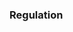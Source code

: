 ### Regulation

<!-- Mappings for probes from the following expression arrays have been added:

-   [Arabidopsis ATH1 Genome
    Array](https://www.thermofisher.com/order/catalog/product/900385)
-   [Agilent
    G2519F-021169](http://www.biocompare.co.uk/ProductDetails/2658120/Arabidopsis-V4-Gene-Expression-Microarray-4x44K.html)
-   [CATMA](http://www.catma.org/) -->

